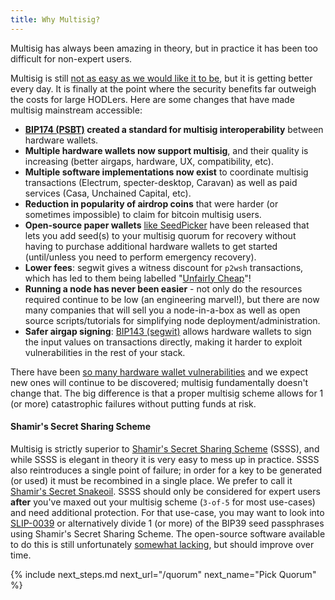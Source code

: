 ```yaml
---
title: Why Multisig?
---
```


Multisig has always been amazing in theory, but in practice it has been too difficult for non-expert users.

Multisig is still [not as easy as we would like it to be](https://medium.com/shiftcrypto/the-pitfalls-of-multisig-when-using-hardware-wallets-9b0e98e4c19c), but it is getting better every day.
It is finally at the point where the security benefits far outweigh the costs for large HODLers.
Here are some changes that have made multisig mainstream accessible:
* **[BIP174 (PSBT)](https://github.com/bitcoin/bips/blob/master/bip-0174.mediawiki) created a standard for multisig interoperability** between hardware wallets.
* **Multiple hardware wallets now support multisig**, and their quality is increasing (better airgaps, hardware, UX, compatibility, etc).
* **Multiple software implementations now exist** to coordinate multisig transactions (Electrum, specter-desktop, Caravan) as well as paid services (Casa, Unchained Capital, etc).
* **Reduction in popularity of airdrop coins** that were harder (or sometimes impossible) to claim for bitcoin multisig users.
* **Open-source paper wallets** [like SeedPicker](http://seedpicker.net/) have been released that lets you add seed(s) to your multisig quorum for recovery without having to purchase additional hardware wallets to get started (until/unless you need to perform emergency recovery).
* **Lower fees**: segwit gives a witness discount for `p2wsh` transactions, which has led to them being labelled "[Unfairly Cheap](https://twitter.com/lopp/status/988041430332530688)"!
* **Running a node has never been easier** - not only do the resources required continue to be low (an engineering marvel!), but there are now many companies that will sell you a node-in-a-box as well as open source scripts/tutorials for simplifying node deployment/administration.
* **Safer airgap signing**: [BIP143 (segwit)](https://github.com/bitcoin/bips/blob/master/bip-0143.mediawiki) allows hardware wallets to sign the input values on transactions directly, making it harder to exploit vulnerabilities in the rest of your stack.

There have been [so many hardware wallet vulnerabilities](https://twitter.com/mflaxman/status/1149018598708568065) and we expect new ones will continue to be discovered; multisig fundamentally doesn't change that.
The big difference is that a proper multisig scheme allows for 1 (or more) catastrophic failures without putting funds at risk.

#### Shamir's Secret Sharing Scheme
Multisig is strictly superior to [Shamir's Secret Sharing Scheme](https://en.wikipedia.org/wiki/Shamir%27s_Secret_Sharing) (SSSS), and while SSSS is elegant in theory it is very easy to mess up in practice.
SSSS also reintroduces a single point of failure; in order for a key to be generated (or used) it must be recombined in a single place.
We prefer to call it [Shamir's Secret Snakeoil](https://en.bitcoin.it/wiki/Shamir_Secret_Snakeoil).
SSSS should only be considered for expert users **after** you've maxed out your multisig scheme (`3-of-5` for most use-cases) and need additional protection.
For that use-case, you may want to look into [SLIP-0039](https://github.com/satoshilabs/slips/blob/master/slip-0039.md) or alternatively divide 1 (or more) of the BIP39 seed passphrases using Shamir's Secret Sharing Scheme.
The open-source software available to do this is still unfortunately [somewhat lacking](https://twitter.com/mflaxman/status/1294831929972477952), but should improve over time.

{% include next_steps.md next_url="/quorum" next_name="Pick Quorum" %}
